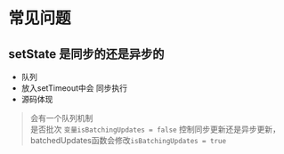 # 常见问题

## setState 是同步的还是异步的
- 队列
- 放入setTimeout中会 同步执行
- 源码体现
> 会有一个队列机制<br>
> 是否批次 `变量isBatchingUpdates = false` 控制同步更新还是异步更新，batchedUpdates函数会修改`isBatchingUpdates = true`